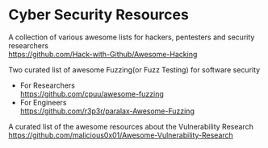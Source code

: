 # Cyber Security Resources

A collection of various awesome lists for hackers, pentesters and security researchers  
https://github.com/Hack-with-Github/Awesome-Hacking   

Two curated list of awesome Fuzzing(or Fuzz Testing) for software security   
* For Researchers   
https://github.com/cpuu/awesome-fuzzing   
* For Engineers   
https://github.com/r3p3r/paralax-Awesome-Fuzzing

A curated list of the awesome resources about the Vulnerability Research  
https://github.com/malicious0x01/Awesome-Vulnerability-Research   
